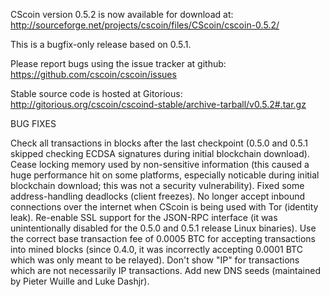 CScoin version 0.5.2 is now available for download at:
http://sourceforge.net/projects/cscoin/files/CScoin/cscoin-0.5.2/

This is a bugfix-only release based on 0.5.1.

Please report bugs using the issue tracker at github:
https://github.com/cscoin/cscoin/issues

Stable source code is hosted at Gitorious:
http://gitorious.org/cscoin/cscoind-stable/archive-tarball/v0.5.2#.tar.gz

BUG FIXES

Check all transactions in blocks after the last checkpoint (0.5.0 and 0.5.1 skipped checking ECDSA signatures during initial blockchain download).
Cease locking memory used by non-sensitive information (this caused a huge performance hit on some platforms, especially noticable during initial blockchain download; this was
not a security vulnerability).
Fixed some address-handling deadlocks (client freezes).
No longer accept inbound connections over the internet when CScoin is being used with Tor (identity leak).
Re-enable SSL support for the JSON-RPC interface (it was unintentionally disabled for the 0.5.0 and 0.5.1 release Linux binaries).
Use the correct base transaction fee of 0.0005 BTC for accepting transactions into mined blocks (since 0.4.0, it was incorrectly accepting 0.0001 BTC which was only meant to be relayed).
Don't show "IP" for transactions which are not necessarily IP transactions.
Add new DNS seeds (maintained by Pieter Wuille and Luke Dashjr).
